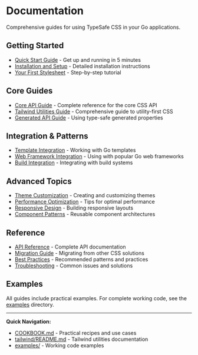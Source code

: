 # Documentation

Comprehensive guides for using TypeSafe CSS in your Go applications.

## Getting Started

- [Quick Start Guide](getting-started.md) - Get up and running in 5 minutes
- [Installation and Setup](installation.md) - Detailed installation instructions
- [Your First Stylesheet](first-stylesheet.md) - Step-by-step tutorial

## Core Guides

- [Core API Guide](core-api.md) - Complete reference for the core CSS API
- [Tailwind Utilities Guide](tailwind-guide.md) - Comprehensive guide to utility-first CSS
- [Generated API Guide](generated-api.md) - Using type-safe generated properties

## Integration & Patterns

- [Template Integration](template-integration.md) - Working with Go templates
- [Web Framework Integration](framework-integration.md) - Using with popular Go web frameworks
- [Build Integration](build-integration.md) - Integrating with build systems

## Advanced Topics

- [Theme Customization](theme-customization.md) - Creating and customizing themes
- [Performance Optimization](performance.md) - Tips for optimal performance
- [Responsive Design](responsive-design.md) - Building responsive layouts
- [Component Patterns](component-patterns.md) - Reusable component architectures

## Reference

- [API Reference](api-reference.md) - Complete API documentation
- [Migration Guide](migration.md) - Migrating from other CSS solutions
- [Best Practices](best-practices.md) - Recommended patterns and practices
- [Troubleshooting](troubleshooting.md) - Common issues and solutions

## Examples

All guides include practical examples. For complete working code, see the [examples](../examples/) directory.

---

**Quick Navigation:**
- [COOKBOOK.md](../COOKBOOK.md) - Practical recipes and use cases
- [tailwind/README.md](../tailwind/README.md) - Tailwind utilities documentation
- [examples/](../examples/) - Working code examples